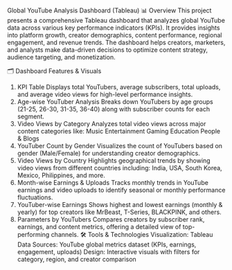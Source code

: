  Global YouTube Analysis Dashboard (Tableau)
📊 Overview
This project presents a comprehensive Tableau dashboard that analyzes global YouTube data across various key performance indicators (KPIs). It provides insights into platform growth, creator demographics, content performance, regional engagement, and revenue trends. The dashboard helps creators, marketers, and analysts make data-driven decisions to optimize content strategy, audience targeting, and monetization.

🗂️ Dashboard Features & Visuals
1. KPI Table
Displays total YouTubers, average subscribers, total uploads, and average video views for high-level performance insights.
2. Age-wise YouTuber Analysis
Breaks down YouTubers by age groups (21-25, 26-30, 31-35, 36-40) along with subscriber counts for each segment.
3. Video Views by Category
Analyzes total video views across major content categories like:
Music
Entertainment
Gaming
Education
People & Blogs
4. YouTuber Count by Gender
Visualizes the count of YouTubers based on gender (Male/Female) for understanding creator demographics.
5. Video Views by Country
Highlights geographical trends by showing video views from different countries including:
India, USA, South Korea, Mexico, Philippines, and more.
6. Month-wise Earnings & Uploads
Tracks monthly trends in YouTube earnings and video uploads to identify seasonal or monthly performance fluctuations.
7. YouTuber-wise Earnings
Shows highest and lowest earnings (monthly & yearly) for top creators like MrBeast, T-Series, BLACKPINK, and others.
8. Parameters by YouTubers
Compares creators by subscriber rank, earnings, and content metrics, offering a detailed view of top-performing channels.
🛠️ Tools & Technologies
Visualization: Tableau
Data Sources: YouTube global metrics dataset (KPIs, earnings, engagement, uploads)
Design: Interactive visuals with filters for category, region, and creator comparison
